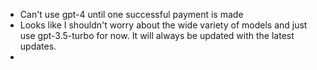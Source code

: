 * Can't use gpt-4 until one successful payment is made
* Looks like I shouldn't worry about the wide variety of models and just use gpt-3.5-turbo for now. It will always be updated with the latest updates.
* 